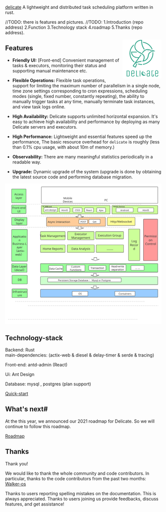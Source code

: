 [delicate](https://github.com/BinChengZhao/delicate) A lightweight and distributed task scheduling platform written in rust.

//TODO: there is features and pictures.
//TODO: 1.Introduction (repo address) 2.Function 3.Technology stack 4.roadmap 5.Thanks (repo address).

<a href="">
    <img src="https://github.com/BinChengZhao/delicate/blob/main/doc/delicate_logo.png"
         alt="delicate logo" title="delicate" height="125" width="125"  align="right"/>
</a>

## Features
- **Friendly UI:** [Front-end] Convenient management of tasks & executors, monitoring their status and supporting manual maintenance etc.

- **Flexible Operations:** Flexible task operations, support for limiting the maximum number of parallelism in a single node, time zone settings corresponding to cron expressions, scheduling modes (single, fixed number, constantly repeating), the ability to manually trigger tasks at any time, manually terminate task instances, and view task logs online.

- **High Availability:**  Delicate supports unlimited horizontal expansion. It's easy to achieve high availability and performance by deploying as many Delicate servers and executors.

- **High Performance:** Lightweight and essential features speed up the performance, The basic resource overhead for `delicate` is roughly (less than 0.1% cpu usage, with about 10m of memory.)

- **Observability:**  There are many meaningful statistics periodically in a readable way.

- **Upgrade:**  Dynamic upgrade of the system (upgrade is done by obtaining the latest source code and performing database migration.


![architecture](https://github.com/BinChengZhao/delicate/blob/main/doc/architecture.svg)

## Technology-stack

Backend: Rust  
main-dependencies: (actix-web & diesel & delay-timer & serde & tracing)

Front-end: antd-admin (React)

Ui: Ant Design

Database: mysql , postgres (plan support)


[Quick-start](https://github.com/BinChengZhao/delicate/blob/main/doc/quick_start.md)



## What's next#
At the this year, we announced our 2021 roadmap for Delicate. So we will continue to follow this roadmap.

[Roadmap](https://github.com/BinChengZhao/delicate/blob/main/doc/Roadmap.md)

## Thanks

Thank you!

We would like to thank the whole community and code contributors. In particular, thanks to the code contributors from the past two months:
[Walker-os](https://github.com/Walker-os)


Thanks to users reporting spelling mistakes on the documentation. This is always appreciated.
Thanks to users joining us provide feedbacks, discuss features, and get assistance!